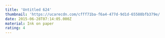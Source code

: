 ```yaml
---
title: 'Untitled 624'
thumbnail: 'https://ucarecdn.com/cfff71ba-f6a4-477d-9d1d-65588bfb379e/'
date: 2015-06-28T07:14:05.000Z
material: Ink on paper
rating: 4
---
```

